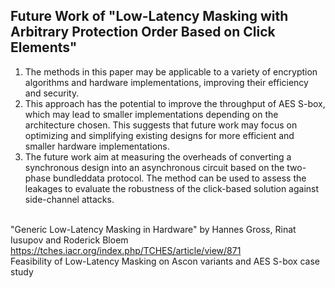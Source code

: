 ## Future Work of "Low-Latency Masking with Arbitrary Protection Order Based on Click Elements"
1. The methods in this paper may be applicable to a variety of encryption algorithms and hardware implementations, improving their efficiency and security.
2. This approach has the potential to improve the throughput of AES S-box, which may lead to smaller implementations depending on the architecture chosen. This suggests that future work may focus on optimizing and simplifying existing designs for more efficient and smaller hardware implementations.
3. The future work aim at measuring the overheads of converting a synchronous design into an asynchronous circuit based on the two-phase bundleddata protocol. The method can be used to assess the leakages to evaluate the robustness of the click-based solution against side-channel attacks.

</br>"Generic Low-Latency Masking in Hardware" by Hannes Gross, Rinat Iusupov and Roderick Bloem
</br><https://tches.iacr.org/index.php/TCHES/article/view/871>
</br>Feasibility of Low-Latency Masking on Ascon variants and AES S-box case study
